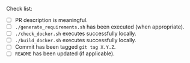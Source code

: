 Check list:

- [ ] PR description is meaningful.
- [ ] `./generate_requirements.sh` has been executed (when appropriate).
- [ ] `./check_docker.sh` executes successfully locally.
- [ ] `./build_docker.sh` executes successfully locally.
- [ ] Commit has been tagged `git tag X.Y.Z`.
- [ ] `README` has been updated (if applicable).

